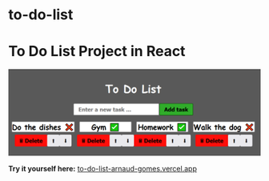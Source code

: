 # to-do-list

# To Do List Project in React

[![Project Preview](src/assets/preview.png)](https://to-do-list-arnaud-gomes.vercel.app/)

**Try it yourself here:** [to-do-list-arnaud-gomes.vercel.app](https://to-do-list-arnaud-gomes.vercel.app/)
